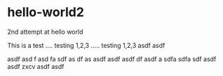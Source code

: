 hello-world2
============

2nd attempt at hello world

This is a test .... testing 1,2,3 ..... testing 1,2,3 asdf asdf

asdf
 asd
 f asd
 fa
  sdf
  as
  df
  as asdf asdf asdf
  df
  asdf
a sdfa sdfa sdf asdf asdf
zxcv asdf asdf
